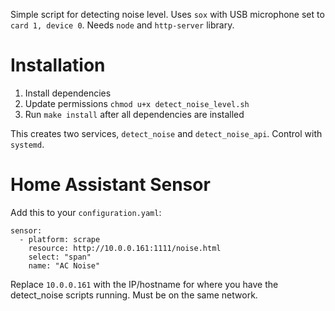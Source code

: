 Simple script for detecting noise level. Uses `sox` with USB microphone set to `card 1, device 0`. Needs `node` and `http-server` library.

# Installation

1. Install dependencies
2. Update permissions `chmod u+x detect_noise_level.sh`
3. Run `make install` after all dependencies are installed

This creates two services, `detect_noise` and `detect_noise_api`. Control with `systemd`.

# Home Assistant Sensor

Add this to your `configuration.yaml`:

```
sensor:
  - platform: scrape
    resource: http://10.0.0.161:1111/noise.html
    select: "span"
    name: "AC Noise"
```

Replace `10.0.0.161` with the IP/hostname for where you have the detect_noise scripts running. Must be on the same network.
